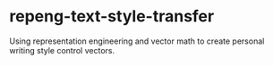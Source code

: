 # repeng-text-style-transfer
Using representation engineering and vector math to create personal writing style control vectors.
